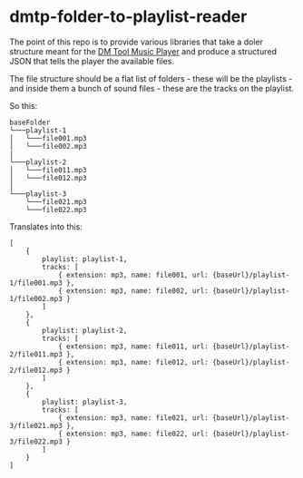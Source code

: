 # dmtp-folder-to-playlist-reader

The point of this repo is to provide various libraries that take a doler structure meant for the [DM Tool Music Player](https://github.com/herczeg6179/dm-tool-music-player) and produce a structured JSON that tells the player the available files.

The file structure should be a flat list of folders - these will be the playlists - and inside them a bunch of sound files - these are the tracks on the playlist.

So this:

```
baseFolder
└───playlist-1
│   └───file001.mp3
│   └───file002.mp3
|
└───playlist-2
│   └───file011.mp3
│   └───file012.mp3
│
└───playlist-3
    └───file021.mp3
    └───file022.mp3
```

Translates into this:

```
[
    {
        playlist: playlist-1,
        tracks: [
            { extension: mp3, name: file001, url: {baseUrl}/playlist-1/file001.mp3 },
            { extension: mp3, name: file002, url: {baseUrl}/playlist-1/file002.mp3 }
        ]
    },
    {
        playlist: playlist-2,
        tracks: [
            { extension: mp3, name: file011, url: {baseUrl}/playlist-2/file011.mp3 },
            { extension: mp3, name: file012, url: {baseUrl}/playlist-2/file012.mp3 }
        ]
    },
    {
        playlist: playlist-3,
        tracks: [
            { extension: mp3, name: file021, url: {baseUrl}/playlist-3/file021.mp3 },
            { extension: mp3, name: file022, url: {baseUrl}/playlist-3/file022.mp3 }
        ]
    }
]
```
